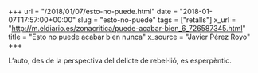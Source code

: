+++
url = "/2018/01/07/esto-no-puede.html"
date = "2018-01-07T17:57:00+00:00"
slug = "esto-no-puede"
tags = ["retalls"]
x_url = "http://m.eldiario.es/zonacritica/puede-acabar-bien_6_726587345.html"
title = "Esto no puede acabar bien nunca"
x_source = "Javier Pérez Royo"
+++


L’auto, des de la perspectiva del delicte de rebel·lió, es esperpèntic.
